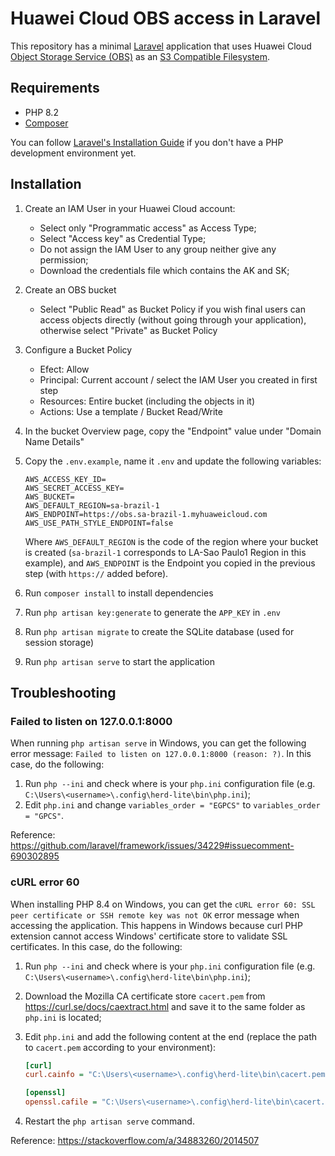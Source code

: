 # Huawei Cloud OBS access in Laravel

This repository has a minimal [Laravel](https://laravel.com/) application
that uses Huawei Cloud [Object Storage Service (OBS)](https://www.huaweicloud.com/intl/en-us/product/obs.html)
as an [S3 Compatible Filesystem](https://laravel.com/docs/11.x/filesystem#amazon-s3-compatible-filesystems).

## Requirements

- PHP 8.2
- [Composer](https://getcomposer.org/)

You can follow [Laravel's Installation Guide](https://laravel.com/docs/11.x/installation#installing-php)
if you don't have a PHP development environment yet.

## Installation

1. Create an IAM User in your Huawei Cloud account:
   - Select only "Programmatic access" as Access Type;
   - Select "Access key" as Credential Type;
   - Do not assign the IAM User to any group neither give any permission;
   - Download the credentials file which contains the AK and SK;
2. Create an OBS bucket
   - Select "Public Read" as Bucket Policy if you wish final users can access
     objects directly (without going through your application), otherwise select
     "Private" as Bucket Policy
3. Configure a Bucket Policy
   - Efect: Allow
   - Principal: Current account / select the IAM User you created in first step
   - Resources: Entire bucket (including the objects in it)
   - Actions: Use a template / Bucket Read/Write
4. In the bucket Overview page, copy the "Endpoint" value under "Domain Name Details"
5. Copy the `.env.example`, name it `.env` and update the following variables:

    ```plain
    AWS_ACCESS_KEY_ID=
    AWS_SECRET_ACCESS_KEY=
    AWS_BUCKET=
    AWS_DEFAULT_REGION=sa-brazil-1
    AWS_ENDPOINT=https://obs.sa-brazil-1.myhuaweicloud.com
    AWS_USE_PATH_STYLE_ENDPOINT=false
    ```

    Where `AWS_DEFAULT_REGION` is the code of the region where your bucket is
    created (`sa-brazil-1` corresponds to LA-Sao Paulo1 Region in this example),
    and `AWS_ENDPOINT` is the Endpoint you copied in the previous step (with
    `https://` added before).

6. Run `composer install` to install dependencies
7. Run `php artisan key:generate` to generate the `APP_KEY` in `.env`
8. Run `php artisan migrate` to create the SQLite database (used for session storage)
9. Run `php artisan serve` to start the application

## Troubleshooting

### Failed to listen on 127.0.0.1:8000

When running `php artisan serve` in Windows, you can get the following error message:
`Failed to listen on 127.0.0.1:8000 (reason: ?)`. In this case, do the following:

1. Run `php --ini` and check where is your `php.ini` configuration file (e.g.
   `C:\Users\<username>\.config\herd-lite\bin\php.ini`);
2. Edit `php.ini` and change `variables_order = "EGPCS"` to `variables_order = "GPCS"`.

Reference: <https://github.com/laravel/framework/issues/34229#issuecomment-690302895>

### cURL error 60

When installing PHP 8.4 on Windows, you can get the
`cURL error 60: SSL peer certificate or SSH remote key was not OK` error message
when accessing the application. This happens in Windows because curl PHP
extension cannot access Windows' certificate store to validate SSL certificates.
In this case, do the following:

1. Run `php --ini` and check where is your `php.ini` configuration file (e.g.
   `C:\Users\<username>\.config\herd-lite\bin\php.ini`);
2. Download the Mozilla CA certificate store `cacert.pem` from <https://curl.se/docs/caextract.html>
   and save it to the same folder as `php.ini` is located;
3. Edit `php.ini` and add the following content at the end (replace the path
   to `cacert.pem` according to your environment):

   ```ini
   [curl]
   curl.cainfo = "C:\Users\<username>\.config\herd-lite\bin\cacert.pem"

   [openssl]
   openssl.cafile = "C:\Users\<username>\.config\herd-lite\bin\cacert.pem"
   ```

4. Restart the `php artisan serve` command.

Reference: <https://stackoverflow.com/a/34883260/2014507>
